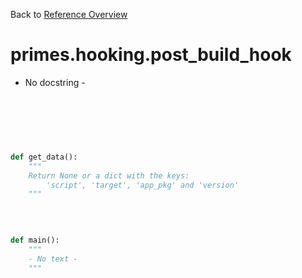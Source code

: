 
Back to [Reference Overview](https://github.com/pyrustic/primes/blob/master/docs/reference)

# primes.hooking.post\_build\_hook

- No docstring -

<br>


```python

```

<br>

```python

def get_data():
    """
    Return None or a dict with the keys:
        'script', 'target', 'app_pkg' and 'version'
    """

```

<br>

```python

def main():
    """
    - No text -
    """

```

